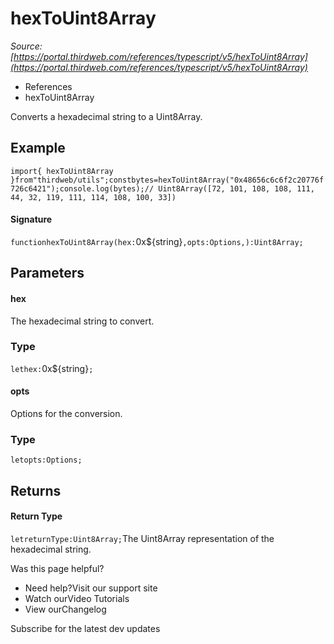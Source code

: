 # hexToUint8Array

*Source: [https://portal.thirdweb.com/references/typescript/v5/hexToUint8Array](https://portal.thirdweb.com/references/typescript/v5/hexToUint8Array)*

* References
* hexToUint8Array

Converts a hexadecimal string to a Uint8Array.

## Example

`import{ hexToUint8Array }from"thirdweb/utils";constbytes=hexToUint8Array("0x48656c6c6f2c20776f726c6421");console.log(bytes);// Uint8Array([72, 101, 108, 108, 111, 44, 32, 119, 111, 114, 108, 100, 33])`
#### Signature

`functionhexToUint8Array(hex:`0x${string}`,opts:Options,):Uint8Array;`
## Parameters

#### hex

The hexadecimal string to convert.

### Type

`lethex:`0x${string}`;`
#### opts

Options for the conversion.

### Type

`letopts:Options;`
## Returns

#### Return Type

`letreturnType:Uint8Array;`The Uint8Array representation of the hexadecimal string.

Was this page helpful?

* Need help?Visit our support site
* Watch ourVideo Tutorials
* View ourChangelog

Subscribe for the latest dev updates

